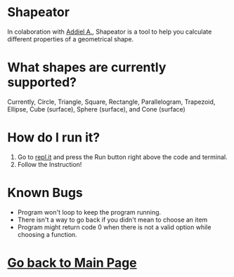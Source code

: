 # Shapeator


In colaboration with [Addiel A.](https://github.com/Speedmirage), Shapeator is a tool to help you calculate different properties of a geometrical shape. 


# What shapes are currently supported?

Currently, Circle, Triangle, Square, Rectangle, Parallelogram, Trapezoid, Ellipse, Cube (surface), Sphere (surface), and Cone (surface)

# How do I run it?

1. Go to [repl.it](https://repl.it/FDFZ/3) and press the Run button right above the code and terminal. 
2. Follow the Instruction!

# Known Bugs

* Program won't loop to keep the program running. 
* There isn't a way to go back if you didn't mean to choose an item
* Program might return code 0 when there is not a valid option while choosing a function. 


# [Go back to Main Page](https://erickjreyes.me)
